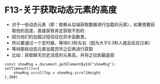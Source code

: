 # F13-关于获取动态元素的高度

* 对于一些动态元素（即：依赖从后端获取数据进行加载的元素），如果想要获取他的高度，直接获取肯定获取不到的
* 因为他们的加载过程往往在异步函数里。
* 所以要通过一个定时器，等待0.3秒左右（因为大于0.3秒人就会反应过来)
* 等待那些动态元素加载完毕之后再进行获取
* 比如：获取聊天历史消息的元素高，并将之拉到最底部

```
const showMsg = document.getElementById("showMsg");
setTimeout(()=>{
    showMsg.scrollTop = showMsg.scrollHeight
},300)
```
